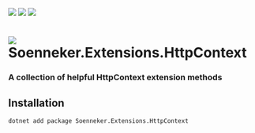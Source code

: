 [![](https://img.shields.io/nuget/v/Soenneker.Extensions.HttpContext.svg?style=for-the-badge)](https://www.nuget.org/packages/Soenneker.Extensions.HttpContext/)
[![](https://img.shields.io/github/actions/workflow/status/soenneker/soenneker.extensions.httpcontext/publish-package.yml?style=for-the-badge)](https://github.com/soenneker/soenneker.extensions.httpcontext/actions/workflows/publish-package.yml)
[![](https://img.shields.io/nuget/dt/Soenneker.Extensions.HttpContext.svg?style=for-the-badge)](https://www.nuget.org/packages/Soenneker.Extensions.HttpContext/)

# ![](https://user-images.githubusercontent.com/4441470/224455560-91ed3ee7-f510-4041-a8d2-3fc093025112.png) Soenneker.Extensions.HttpContext
### A collection of helpful HttpContext extension methods

## Installation

```
dotnet add package Soenneker.Extensions.HttpContext
```
